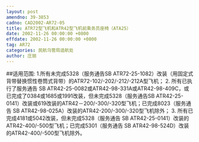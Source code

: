 ```yaml
---
layout: post
amendno: 39-3853
cadno: CAD2002-AR72-05
title: ATR72型飞机和ATR42型飞机前乘务员座椅（ATA25）
date: 2002-11-26 00:00:00 +0800
effdate: 2002-11-26 00:00:00 +0800
tag: AR72
categories: 民航乌管局适航处
author: 庄丽
---
```


##适用范围:
1.所有未完成5328（服务通告SB ATR72-25-1082）改装（用固定式背带替换惯性卷筒式背带）的ATR72-102/-202/-212/-212A型飞机；
2. 所有已执行了服务通告 SB ATR42-25-0082或ATR42-98-331A或ATR42-98-409C，或已完成了0384或1685或1991改装，但未完成5328（服务通告SB ATR42-25-0141）改装或619改装的ATR42－200/-300/-320型飞机；已完成8023（服务通告 SB ATR42-98-025A）改装的ATR42-200/-300/-320型飞机除外；
3. 所有已完成4181或5042改装，但未完成5328（服务通告 SB ATR42-25-0141）改装的ATR42-400/-500型飞机；已完成5301（服务通告 SB ATR42-98-524D）改装的ATR42-400/-500型飞机除外。


